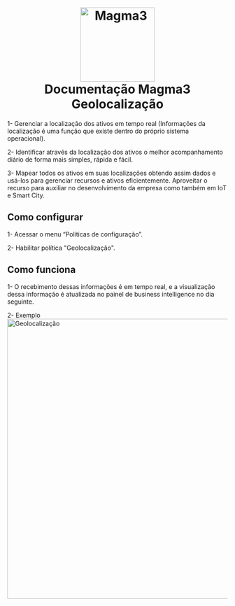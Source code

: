 <h1 align="center">
<img src="![image](https://user-images.githubusercontent.com/42553791/200058891-237a4508-4447-4521-bf16-a36b56045625.png)](https://www.google.com/url?sa=i&url=https%3A%2F%2Fbr.linkedin.com%2Fcompany%2Fmagma3---tecnologia-e-solu%25C3%25A7%25C3%25B5es&psig=AOvVaw2rmL6utIrqO5qimBe0Xdi1&ust=1667676278761000&source=images&cd=vfe&ved=0CA0QjRxqFwoTCLjiyKGglfsCFQAAAAAdAAAAABAO)" alt="Magma3" width="170">
<br>Documentação Magma3<br>Geolocalização
</h1>

1- Gerenciar a localização dos ativos em tempo real (Informações da localização é uma função que existe dentro do próprio sistema operacional).

2- Identificar através da localização dos ativos o melhor acompanhamento diário de forma mais simples, rápida e fácil.

3- Mapear todos os ativos em suas localizações obtendo assim dados e usá-los para gerenciar recursos e ativos eficientemente.
Aproveitar o recurso para auxiliar no desenvolvimento da empresa como também em IoT e Smart City.



## Como configurar

1- Acessar o menu “Políticas de configuração”.

2- Habilitar política "Geolocalização".


## Como funciona

1- O recebimento dessas informações é em tempo real, e a visualização dessa informação é atualizada no painel de business intelligence no dia seguinte.

2- Exemplo
<br><img src="https://s3.amazonaws.com/movidesk-files/0A31F883C284F3151CE2BB8556668177" alt="Geolocalização" width="640"><br>
